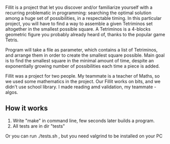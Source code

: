 Fillit is a project that let you discover and/or familiarize yourself with a recurring
problematic in programming: searching the optimal solution among a huge set of possibilities, in a respectable timing. In this particular project, you will have to find a way to
assemble a given Tetriminos set altogether in the smallest possible square.
A Tetriminos is a 4-blocks geometric figure you probably already heard of, thanks to
the popular game Tetris.

Program will take a file as parameter, which contains a list of Tetriminos, and arrange them
in order to create the smallest square possible.
Main goal is to find the smallest square in the minimal amount of time,
despite an exponentially growing number of possibilities each time a piece is added.

Fillit was a project for two people. My teammate is a teacher of Maths, so we used some mathematics in the project. Our Fillit works on bits, and we didn't use school library. I made reading amd validation, my teammate - algos.

## How it works

1. Write "make" in command line, few seconds later builds a program.
2. All tests are in dir "tests"

Or you can run ./tests.sh , but you need valgrind to be installed on your PC   
